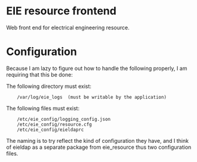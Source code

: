 EIE resource frontend
=====================

Web front end for electrical engineering resource. 


Configuration
=============

Because I am lazy to figure out how to handle the following properly, I am
requiring that this be done:

The following directory must exist:

        /var/log/eie_logs  (must be writable by the application)

The following files must exist:

        /etc/eie_config/logging_config.json
        /etc/eie_config/resource.cfg
        /etc/eie_config/eieldaprc

The naming is to try reflect the kind of configuration they have, and I think
of eieldap as a separate package from eie_resource thus two  configuration
files.

